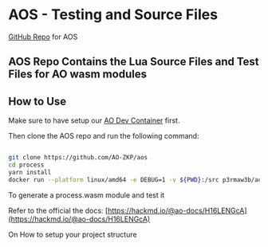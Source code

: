 # AOS - Testing and Source Files

[GitHub Repo](https://github.com/AO-ZKP/aos) for AOS

## AOS Repo Contains the Lua Source Files and Test Files for AO wasm modules


## How to Use

Make sure to have setup our  [AO Dev Container](ao.md) first.

Then clone the AOS repo and run the following command:

```bash

git clone https://github.com/AO-ZKP/aos
cd process
yarn install
docker run --platform linux/amd64 -e DEBUG=1 -v ${PWD}:/src p3rmaw3b/ao ao-build-module && yarn test

```
To generate a process.wasm module and test it


Refer to the official the docs: [https://hackmd.io/@ao-docs/H16LENGcA](https://hackmd.io/@ao-docs/H16LENGcA)

On How to setup your project structure
